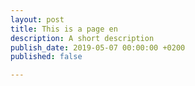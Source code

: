 ```yaml
---
layout: post
title: This is a page en
description: A short description
publish_date: 2019-05-07 00:00:00 +0200
published: false

---
```

